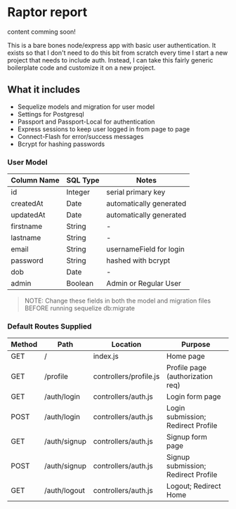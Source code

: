# Raptor report 

content comming soon! 

This is a bare bones node/express app with basic user authentication. It exists so that I don't need to do this bit from scratch every time I start a new project that needs to include auth. Instead, I can take this fairly generic boilerplate code and customize it on a new project.

## What it includes

* Sequelize models and migration for user model
* Settings for Postgresql
* Passport and Passport-Local for authentication
* Express sessions to keep user logged in from page to page
* Connect-Flash for error/success messages
* Bcrypt for hashing passwords

### User Model

| Column Name | SQL Type | Notes |
| ----------- | -------- | ------------------------------- |
| id | Integer | serial primary key |
| createdAt | Date | automatically generated |
| updatedAt | Date | automatically generated |
| firstname | String | - |
| lastname | String | - |
| email | String | usernameField for login |
| password | String | hashed with bcrypt |
| dob | Date | - |
| admin | Boolean | Admin or Regular User |

> NOTE: Change these fields in both the model and migration files BEFORE running sequelize db:migrate

### Default Routes Supplied

| Method | Path | Location | Purpose |
| ------ | --------------- | -------------------- | ---------------------------- |
| GET | / | index.js | Home page |
| GET | /profile | controllers/profile.js | Profile page (authorization req) |
| GET | /auth/login | controllers/auth.js | Login form page |
| POST | /auth/login | controllers/auth.js | Login submission; Redirect Profile |
| GET | /auth/signup | controllers/auth.js | Signup form page |
| POST | /auth/signup | controllers/auth.js | Signup submission; Redirect Profile |
| GET | /auth/logout | controllers/auth.js | Logout; Redirect Home |
















